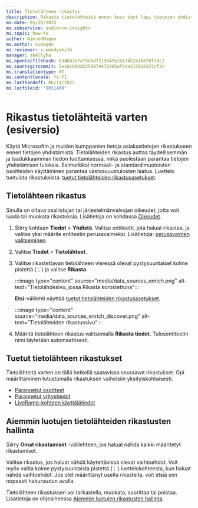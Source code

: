 ```yaml
---
title: Tietolähteen rikastus
description: Rikasta tietolähteitä ennen kuin käyt läpi tietojen yhdistämisprosessin.
ms.date: 05/20/2022
ms.subservice: audience-insights
ms.topic: how-to
author: NimrodMagen
ms.author: nimagen
ms.reviewer: v-wendysmith
manager: shellyha
ms.openlocfilehash: b34b83d7a73dbdf21984f626174524188f0f1dc1
ms.sourcegitcommit: 5e26cbb6d2258074471505af2da515818327cf2c
ms.translationtype: HT
ms.contentlocale: fi-FI
ms.lasthandoff: 06/14/2022
ms.locfileid: "9011469"
---
```

# <a name="enrichment-for-data-sources-preview"></a>Rikastus tietolähteitä varten (esiversio)

Käytä Microsoftin ja muiden kumppanien tietoja asiakastietojen rikastukseen ennen tietojen yhdistämistä. Tietolähteiden rikastus auttaa täydellisemmän ja laadukkaamman tiedon tuottamisessa, mikä puolestaan parantaa tietojen yhdistämisen tuloksia. Esimerkiksi normaali- ja standardimuotoisten osoitteiden käyttäminen parantaa vastaavuustulosten laatua. Luettelo tuetuista rikastuksista: [tuetut tietolähteiden rikastusasetukset](#supported-data-source-enrichments).

## <a name="enrich-a-data-source"></a>Tietolähteen rikastus

Sinulla on oltava osallistujan tai järjestelmänvalvojan oikeudet, jotta voit luoda tai muokata rikastuksia. Lisätietoja on kohdassa [Oikeudet](permissions.md).  

1. Siirry kohtaan **Tiedot** > **Yhdistä**. Valitse entiteetti, jota haluat rikastaa, ja valitse yksi määrite entiteetin perusavaimeksi. Lisätietoja: [perusavaimen valitseminen](map-entities.md#select-primary-key-and-semantic-type-for-attributes).

1. Valitse **Tiedot** > **Tietolähteet**.

1. Valitse rikastettavan tietolähteen vieressä olevat pystysuuntaiset kolme pistettä (&vellip;) ja valitse **Rikasta**.

   :::image type="content" source="media/data_sources_enrich.png" alt-text="Tietolähdesivu, jossa Rikasta korostettuna":::

   **Etsi**-välilehti näyttää [tuetut tietolähteiden rikastusasetukset](#supported-data-source-enrichments).

   :::image type="content" source="media/data_sources_enrich_discover.png" alt-text="Tietolähteiden rikastussivu":::

1. Määritä tietolähteen rikastus valitsemalla **Rikasta tiedot**. Tulosentiteetin nimi täytetään automaattisesti.

## <a name="supported-data-source-enrichments"></a>Tuetut tietolähteen rikastukset

Tietolähteitä varten on tällä hetkellä saatavissa seuraavat rikastukset. Opi määrittäminen tutustumalla rikastuksen vaiheisiin yksityiskohtaisesti.

- [Parannetut osoitteet](enrichment-enhanced-addresses.md)
- [Parannetut yritystiedot](enrichment-enhanced-company-data.md)
- [LiveRamp-kohteen käyttäjätiedot](enrichment-liveramp.md)

## <a name="manage-existing-data-source-enrichments"></a>Aiemmin luotujen tietolähteiden rikastusten hallinta

Siirry **Omat rikastamiset** -välilehteen, jos haluat nähdä kaikki määritetyt rikastamiset.

Valitse rikastus, jos haluat nähdä käytettävissä olevat vaihtoehdot. Voit myös valita kolme pystysuuntaista pistettä (&vellip;) luettelokohteesta, kun haluat nähdä vaihtoehdot. Jos olet määrittänyt useita rikasteita, voit etsiä sen nopeasti hakuruudun avulla.

Tietolähteen rikastuksen voi tarkastella, muokata, suorittaa tai poistaa. Lisätietoja on ohjeaiheessa [Aiemmin luotujen rikastusten hallinta](enrichment-hub.md).
